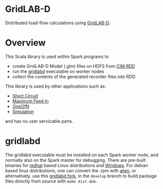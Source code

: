 GridLAB-D
======

Distributed load-flow calculations using [GridLAB-D](http://www.gridlabd.org/).

# Overview
This Scala library is used within Spark programs to
- create GridLAB-D Model (.glm) files on HDFS from [CIM RDD](https://github.com/derrickoswald/CIMReader)
- run the [gridlabd](https://github.com/gridlab-d/gridlab-d) executable on worker nodes
- collect the contents of the generated recorder files into RDD

This library is used by other applications such as:
- [Short Circuit](https://github.com/derrickoswald/CIMApplication/tree/master/ShortCircuit)
- [Maximum Feed In](https://github.com/derrickoswald/CIMApplication/tree/master/MaximumFeedIn)
- [OneOfN](https://github.com/derrickoswald/CIMApplication/tree/master/OneOfN)
- [Simulation](https://github.com/derrickoswald/CIMApplication/tree/master/Simulation)

and has no user servicable parts.

# gridlabd
The gridlabd executable must be installed on each Spark worker node,
and normally also on the Spark master for debugging.
There are pre-built binaries for [redhat](https://sourceforge.net/projects/gridlab-d/)
based Linux distributions and [Windows](https://sourceforge.net/projects/gridlab-d/).
For debian based linux distributions, one can convert the .rpm with
[alien](https://help.ubuntu.com/community/RPM/AlienHowto),
or alternatively, use this [gridlabd fork](https://github.com/derrickoswald/gridlab-d),
in the `develop` branch to build package files directly from source with `make dist-deb`.

